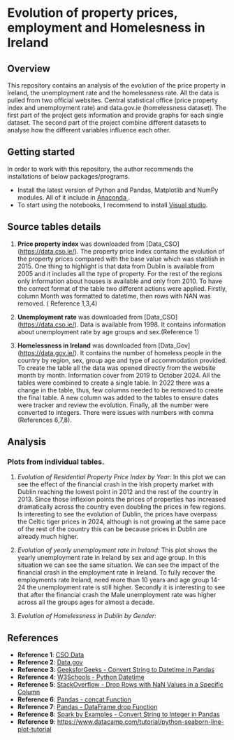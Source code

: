 # Evolution of property prices, employment and Homelesness in Ireland 

## Overview

This repository contains an analysis of the evolution of the price property in Ireland, the unemployment rate and the homelessness rate.
All the data is pulled from two official websites. Central statistical office (price property index and unemployment rate) and data.gov.ie (homelessness dataset).
The first part of the project gets information and provide graphs for each single dataset. The second part of the project combine different datasets to analyse how the different variables influence each other.

## Getting started

In order to work with this repository, the author recommends the installations of below packages/programs.

*	Install the latest version of Python and Pandas, Matplotlib and NumPy modules. All of it include in  [Anaconda ]( https://www.anaconda.com/download/). 
*   To start using the notebooks, I recommend to install [Visual studio](https://visualstudio.microsoft.com/downloads/). 

## Source tables details

1) **Price property index** was downloaded from [Data_CSO]
(https://data.cso.ie/). The property price index contains the evolution of the property prices compared with the base value which was stablish in 2015. One thing to highlight is that data from Dublin is available from 2005 and it includes all the type of property. For the rest of the regions only information about houses is available and only from 2010. To have the correct format of the table two different actions were applied. Firstly, column Month was formatted to datetime, then rows with NAN was removed. ( Reference 1,3,4)

2) **Unemployment rate** was downloaded from [Data_CSO]
(https://data.cso.ie/). Data is available from 1998. It contains information about unemployment rate by age groups and sex.(Reference 1)

3) **Homelessness in Ireland** was downloaded from [Data_Gov] (https://data.gov.ie/).
It contains the number of homeless people in the country by region, sex, group age and type of accommodation provided. To create the table all the data was opened directly from the website month by month. Information cover from 2019 to October 2024. All the tables were combined to create a single table. In 2022 there was a change in the table, thus, few columns needed to be removed to create the final table. A new column was added to the tables to ensure dates were tracker and review the evolution. Finally, all the number were converted to integers. There were issues with numbers with comma (References 6,7,8).

## Analysis

### Plots from individual tables.

1)  _Evolution of Residential Property Price Index by Year_: In this plot we can see the effect of the financial crash in the Irish property market with Dublin reaching the lowest point in 2012 and the rest of the country in 2013. Since those inflexion points the prices of properties has increased dramatically across the country even doubling the prices in few regions. Is interesting to see the evolution of Dublin, the prices have overpass the Celtic tiger prices in 2024, although is not growing at the same pace of the rest of the country this can be because prices in Dublin are already much higher.

2)  _Evolution of yearly unemployment rate in Ireland_: This plot shows the yearly unemployment rate in Ireland by sex and age group. In this situation we can see the same situation. We can see the impact of the financial crash in the employment rate in Ireland. To fully recover the employments rate Ireland, need more than 10 years and age group 14-24 the unemployment rate is still higher.
Secondly it is interesting to see that after the financial crash the Male unemployment rate was higher across all the groups ages for almost a decade.  

3)  _Evolution of Homelessness in Dublin by Gender_:



## References

- **Reference 1**: [CSO Data](https://data.cso.ie/)
- **Reference 2**: [Data.gov](https://data.gov.ie/)
- **Reference 3**: [GeeksforGeeks - Convert String to Datetime in Pandas](https://www.geeksforgeeks.org/convert-the-column-type-from-string-to-datetime-format-in-pandas-dataframe/)
- **Reference 4**: [W3Schools - Python Datetime](https://www.w3schools.com/python/python_datetime.asp)
- **Reference 5**: [StackOverflow - Drop Rows with NaN Values in a Specific Column](https://stackoverflow.com/questions/13413590/how-to-drop-rows-of-pandas-dataframe-whose-value-in-a-certain-column-is-nan)
- **Reference 6**: [Pandas - concat Function](https://pandas.pydata.org/docs/reference/api/pandas.concat.html)
- **Reference 7**: [Pandas - DataFrame drop Function](https://pandas.pydata.org/docs/reference/api/pandas.DataFrame.drop.html)
- **Reference 8**: [Spark by Examples - Convert String to Integer in Pandas](https://sparkbyexamples.com/pandas/pandas-convert-string-to-integer/)
- **Reference 9**: https://www.datacamp.com/tutorial/python-seaborn-line-plot-tutorial


